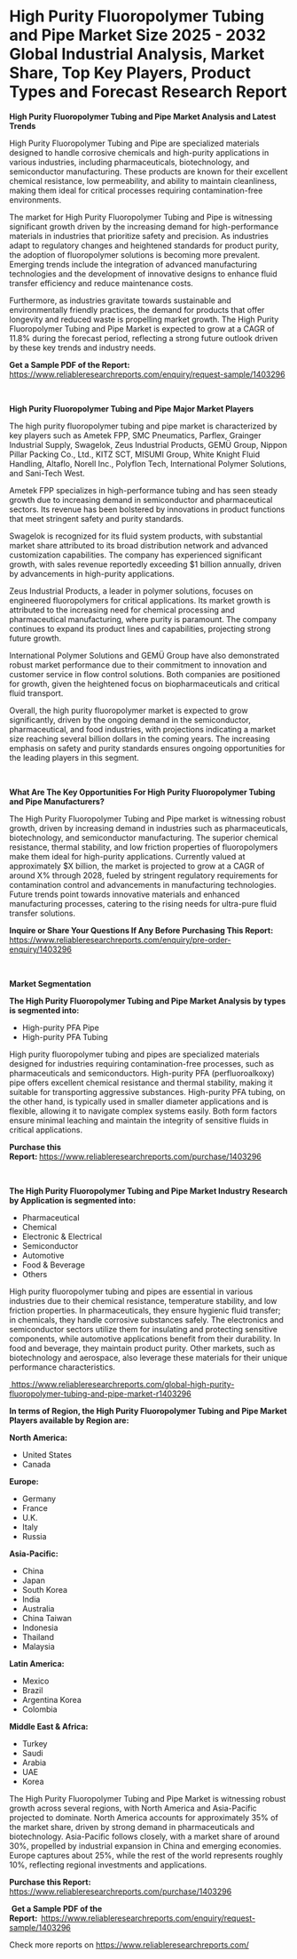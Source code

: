 <p><h1>High Purity Fluoropolymer Tubing and Pipe Market Size 2025 - 2032 Global Industrial Analysis, Market Share, Top Key Players, Product Types and Forecast Research Report</h1></p><p><strong>High Purity Fluoropolymer Tubing and Pipe Market Analysis and Latest Trends</strong></p>
<p><p>High Purity Fluoropolymer Tubing and Pipe are specialized materials designed to handle corrosive chemicals and high-purity applications in various industries, including pharmaceuticals, biotechnology, and semiconductor manufacturing. These products are known for their excellent chemical resistance, low permeability, and ability to maintain cleanliness, making them ideal for critical processes requiring contamination-free environments.</p><p>The market for High Purity Fluoropolymer Tubing and Pipe is witnessing significant growth driven by the increasing demand for high-performance materials in industries that prioritize safety and precision. As industries adapt to regulatory changes and heightened standards for product purity, the adoption of fluoropolymer solutions is becoming more prevalent. Emerging trends include the integration of advanced manufacturing technologies and the development of innovative designs to enhance fluid transfer efficiency and reduce maintenance costs.</p><p>Furthermore, as industries gravitate towards sustainable and environmentally friendly practices, the demand for products that offer longevity and reduced waste is propelling market growth. The High Purity Fluoropolymer Tubing and Pipe Market is expected to grow at a CAGR of 11.8% during the forecast period, reflecting a strong future outlook driven by these key trends and industry needs.</p></p>
<p><strong>Get a Sample PDF of the Report:&nbsp;</strong> <a href="https://www.reliableresearchreports.com/enquiry/request-sample/1403296?utm_campaign=2215&utm_medium=2&utm_source=Github&utm_content=ia&utm_term=28032025&utm_id=high-purity-fluoropolymer-tubing-and-pipe">https://www.reliableresearchreports.com/enquiry/request-sample/1403296</a></p>
<p>&nbsp;</p>
<p><strong>High Purity Fluoropolymer Tubing and Pipe Major Market Players</strong></p>
<p><p>The high purity fluoropolymer tubing and pipe market is characterized by key players such as Ametek FPP, SMC Pneumatics, Parflex, Grainger Industrial Supply, Swagelok, Zeus Industrial Products, GEMÜ Group, Nippon Pillar Packing Co., Ltd., KITZ SCT, MISUMI Group, White Knight Fluid Handling, Altaflo, Norell Inc., Polyflon Tech, International Polymer Solutions, and Sani-Tech West. </p><p>Ametek FPP specializes in high-performance tubing and has seen steady growth due to increasing demand in semiconductor and pharmaceutical sectors. Its revenue has been bolstered by innovations in product functions that meet stringent safety and purity standards.</p><p>Swagelok is recognized for its fluid system products, with substantial market share attributed to its broad distribution network and advanced customization capabilities. The company has experienced significant growth, with sales revenue reportedly exceeding $1 billion annually, driven by advancements in high-purity applications.</p><p>Zeus Industrial Products, a leader in polymer solutions, focuses on engineered fluoropolymers for critical applications. Its market growth is attributed to the increasing need for chemical processing and pharmaceutical manufacturing, where purity is paramount. The company continues to expand its product lines and capabilities, projecting strong future growth.</p><p>International Polymer Solutions and GEMÜ Group have also demonstrated robust market performance due to their commitment to innovation and customer service in flow control solutions. Both companies are positioned for growth, given the heightened focus on biopharmaceuticals and critical fluid transport.</p><p>Overall, the high purity fluoropolymer market is expected to grow significantly, driven by the ongoing demand in the semiconductor, pharmaceutical, and food industries, with projections indicating a market size reaching several billion dollars in the coming years. The increasing emphasis on safety and purity standards ensures ongoing opportunities for the leading players in this segment.</p></p>
<p>&nbsp;</p>
<p><strong>What Are The Key Opportunities For High Purity Fluoropolymer Tubing and Pipe Manufacturers?</strong></p>
<p><p>The High Purity Fluoropolymer Tubing and Pipe market is witnessing robust growth, driven by increasing demand in industries such as pharmaceuticals, biotechnology, and semiconductor manufacturing. The superior chemical resistance, thermal stability, and low friction properties of fluoropolymers make them ideal for high-purity applications. Currently valued at approximately $X billion, the market is projected to grow at a CAGR of around X% through 2028, fueled by stringent regulatory requirements for contamination control and advancements in manufacturing technologies. Future trends point towards innovative materials and enhanced manufacturing processes, catering to the rising needs for ultra-pure fluid transfer solutions.</p></p>
<p><strong>Inquire or Share Your Questions If Any Before Purchasing This Report:</strong> <a href="https://www.reliableresearchreports.com/enquiry/pre-order-enquiry/1403296?utm_campaign=2215&utm_medium=2&utm_source=Github&utm_content=ia&utm_term=28032025&utm_id=high-purity-fluoropolymer-tubing-and-pipe">https://www.reliableresearchreports.com/enquiry/pre-order-enquiry/1403296</a></p>
<p>&nbsp;</p>
<p><strong>Market Segmentation</strong></p>
<p><strong>The High Purity Fluoropolymer Tubing and Pipe Market Analysis by types is segmented into:</strong></p>
<p><ul><li>High-purity PFA Pipe</li><li>High-purity PFA Tubing</li></ul></p>
<p><p>High purity fluoropolymer tubing and pipes are specialized materials designed for industries requiring contamination-free processes, such as pharmaceuticals and semiconductors. High-purity PFA (perfluoroalkoxy) pipe offers excellent chemical resistance and thermal stability, making it suitable for transporting aggressive substances. High-purity PFA tubing, on the other hand, is typically used in smaller diameter applications and is flexible, allowing it to navigate complex systems easily. Both form factors ensure minimal leaching and maintain the integrity of sensitive fluids in critical applications.</p></p>
<p><strong>Purchase this Report:&nbsp;</strong><a href="https://www.reliableresearchreports.com/purchase/1403296?utm_campaign=2215&utm_medium=2&utm_source=Github&utm_content=ia&utm_term=28032025&utm_id=high-purity-fluoropolymer-tubing-and-pipe">https://www.reliableresearchreports.com/purchase/1403296</a></p>
<p>&nbsp;</p>
<p><strong>The High Purity Fluoropolymer Tubing and Pipe Market Industry Research by Application is segmented into:</strong></p>
<p><ul><li>Pharmaceutical</li><li>Chemical</li><li>Electronic & Electrical</li><li>Semiconductor</li><li>Automotive</li><li>Food & Beverage</li><li>Others</li></ul></p>
<p><p>High purity fluoropolymer tubing and pipes are essential in various industries due to their chemical resistance, temperature stability, and low friction properties. In pharmaceuticals, they ensure hygienic fluid transfer; in chemicals, they handle corrosive substances safely. The electronics and semiconductor sectors utilize them for insulating and protecting sensitive components, while automotive applications benefit from their durability. In food and beverage, they maintain product purity. Other markets, such as biotechnology and aerospace, also leverage these materials for their unique performance characteristics.</p></p>
<p><a href="https://www.reliableresearchreports.com/global-high-purity-fluoropolymer-tubing-and-pipe-market-r1403296?utm_campaign=2215&utm_medium=2&utm_source=Github&utm_content=ia&utm_term=28032025&utm_id=high-purity-fluoropolymer-tubing-and-pipe">&nbsp;https://www.reliableresearchreports.com/global-high-purity-fluoropolymer-tubing-and-pipe-market-r1403296</a></p>
<p><strong>In terms of Region, the High Purity Fluoropolymer Tubing and Pipe Market Players available by Region are:</strong></p>
<p>
    <p> <strong> North America: </strong>
        <ul>
            <li>United States</li>
            <li>Canada</li>
        </ul>
        </p> 
    <p> <strong> Europe: </strong>
        <ul>
            <li>Germany</li>
            <li>France</li>
            <li>U.K.</li>
            <li>Italy</li>
            <li>Russia</li>
        </ul>
        </p> 
    <p> <strong> Asia-Pacific: </strong>
        <ul>
            <li>China</li>
            <li>Japan</li>
            <li>South Korea</li>
            <li>India</li>
            <li>Australia</li>
            <li>China Taiwan</li>
            <li>Indonesia</li>
            <li>Thailand</li>
            <li>Malaysia</li>
        </ul>
        </p> 
    <p> <strong> Latin America: </strong>
        <ul>
            <li>Mexico</li>
            <li>Brazil</li>
            <li>Argentina Korea</li>
            <li>Colombia</li>
        </ul>
        </p> 
    <p> <strong> Middle East & Africa: </strong>
        <ul>
            <li>Turkey</li>
            <li>Saudi</li>
            <li>Arabia</li>
            <li>UAE</li>
            <li>Korea</li>
        </ul>
    </p>
    </p>
<p><p>The High Purity Fluoropolymer Tubing and Pipe Market is witnessing robust growth across several regions, with North America and Asia-Pacific projected to dominate. North America accounts for approximately 35% of the market share, driven by strong demand in pharmaceuticals and biotechnology. Asia-Pacific follows closely, with a market share of around 30%, propelled by industrial expansion in China and emerging economies. Europe captures about 25%, while the rest of the world represents roughly 10%, reflecting regional investments and applications.</p></p>
<p><strong>Purchase this Report: </strong><a href="https://www.reliableresearchreports.com/purchase/1403296?utm_campaign=2215&utm_medium=2&utm_source=Github&utm_content=ia&utm_term=28032025&utm_id=high-purity-fluoropolymer-tubing-and-pipe">https://www.reliableresearchreports.com/purchase/1403296</a></p>
<p>&nbsp;<strong>Get a Sample PDF of the Report:&nbsp;&nbsp;</strong><a href="https://www.reliableresearchreports.com/enquiry/request-sample/1403296?utm_campaign=2215&utm_medium=2&utm_source=Github&utm_content=ia&utm_term=28032025&utm_id=high-purity-fluoropolymer-tubing-and-pipe">https://www.reliableresearchreports.com/enquiry/request-sample/1403296</a></p>
<p><strong></strong></p>
<p>Check more reports on <a href="https://www.reliableresearchreports.com/?utm_campaign=2215&utm_medium=2&utm_source=Github&utm_content=ia&utm_term=28032025&utm_id=high-purity-fluoropolymer-tubing-and-pipe">https://www.reliableresearchreports.com/</a></p>
